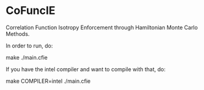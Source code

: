 # CoFuncIE
Correlation Function Isotropy Enforcement through Hamiltonian Monte Carlo Methods.

In order to run, do:

make
./main.cfie

If you have the intel compiler and want to compile with that, do:

make COMPILER=intel
./main.cfie